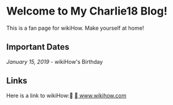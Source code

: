 <!DOCTYPE html>
<html>
	<head>
		<title>Engineering Design Charlie18</title>
	</head>
	<body>
		<h1>Welcome to My Charlie18 Blog!</h1>
		<p>This is a fan page for wikiHow. Make yourself at home!</p>
		<h2>Important Dates</h2>
		<p><i>January 15, 2019</i> - wikiHow's Birthday</p>
		<h2>Links</h2>
			<p>Here is a link to wikiHow:  <a href= "www.wikihow.com">  www.wikihow.com</a></p>
	</body>
</html>

